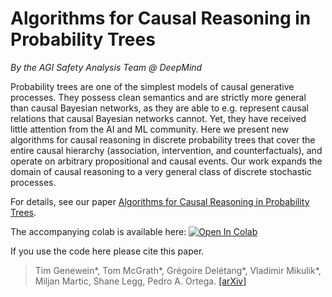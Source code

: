 # Algorithms for Causal Reasoning in Probability Trees
*By the AGI Safety Analysis Team @ DeepMind*

Probability trees are one of the simplest models of causal generative processes.
They possess clean semantics and are strictly more general than causal Bayesian
networks, as they are able to e.g. represent causal relations that causal Bayesian
networks cannot. Yet, they have received little attention from the AI and ML
community. Here we present new algorithms for causal reasoning in discrete
probability trees that cover the entire causal hierarchy (association, intervention,
and counterfactuals), and operate on arbitrary propositional and causal events. Our
work expands the domain of causal reasoning to a very general class of discrete
stochastic processes.

For details, see our paper [Algorithms for Causal Reasoning in Probability Trees](https://arxiv.org/abs/2010.12237).

The accompanying colab is available here:
[![Open In Colab](https://colab.research.google.com/assets/colab-badge.svg)](https://colab.research.google.com/github/deepmind/deepmind_research/blob/master/causal_reasoning/Causal_Reasoning_in_Probability_Trees.ipynb)

If you use the code here please cite this paper.

> Tim Genewein*, Tom McGrath*, Grégoire Delétang*, Vladimir Mikulik*, Miljan Martic, Shane Legg, Pedro A. Ortega. [\[arXiv\]](https://arxiv.org/abs/2010.12237)

